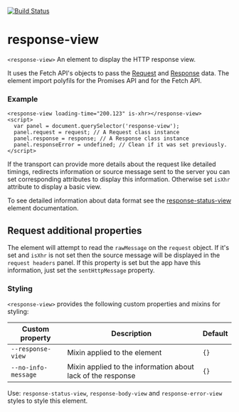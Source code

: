 [![Build Status](https://travis-ci.org/advanced-rest-client/response-view.svg?branch=stage)](https://travis-ci.org/advanced-rest-client/response-view)  

# response-view

`<response-view>` An element to display the HTTP response view.

It uses the Fetch API's objects to pass the
[Request](https://developer.mozilla.org/en-US/docs/Web/API/Request) and
[Response](https://developer.mozilla.org/en-US/docs/Web/API/Response) data. The element
import polyfils for the Promises API and for the Fetch API.

### Example
```
<response-view loading-time="200.123" is-xhr></response-view>
<script>
  var panel = document.querySelector('response-view');
  panel.request = request; // A Request class instance
  panel.response = response; // A Response class instance
  panel.responseError = undefined; // Clean if it was set previously.
</script>
```

If the transport can provide more details about the request like detailed
timings, redirects information or source message sent to the server you can
set corresponding attributes to display this information. Otherwise set `isXhr`
attribute to display a basic view.

To see detailed information about data format see the
[response-status-view](https://elements.advancedrestclient.com/elements/response-status-view)
element documentation.

## Request additional properties
The element will attempt to read the `rawMessage` on the `request` object.
If it's set and `isXhr` is not set then the source message will be displayed in
the `request headers` panel.
If this property is set but the app have this information, just set the
`sentHttpMessage` property.

### Styling
`<response-view>` provides the following custom properties and mixins for styling:

Custom property | Description | Default
----------------|-------------|----------
`--response-view` | Mixin applied to the element | `{}`
`--no-info-message` | Mixin applied to the information about lack of the response | `{}`

Use: `response-status-view`, `response-body-view` and `response-error-view`
styles to style this element.

